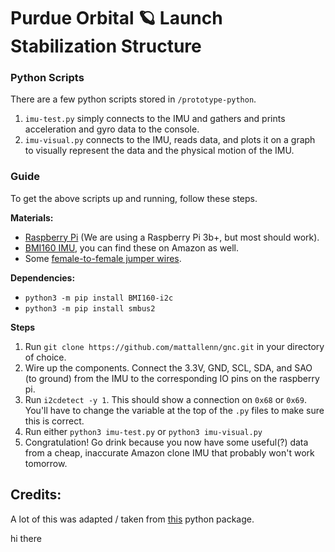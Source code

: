 # Purdue Orbital 🪐 Launch Stabilization Structure 

### Python Scripts

There are a few python scripts stored in `/prototype-python`. 

1. `imu-test.py` simply connects to the IMU and gathers and prints acceleration and gyro data to the console.
2. `imu-visual.py` connects to the IMU, reads data, and plots it on a graph to visually represent the data and the physical motion of the IMU.

### Guide

To get the above scripts up and running, follow these steps.

**Materials:** 
- [Raspberry Pi](https://www.raspberrypi.com/products/raspberry-pi-3-model-b-plus/) (We are using a Raspberry Pi 3b+, but most should work).
- [BMI160 IMU](https://www.bosch-sensortec.com/products/motion-sensors/imus/bmi160/), you can find these on Amazon as well.
- Some [female-to-female jumper wires](https://www.amazon.com/GenBasic-Piece-Female-Jumper-Wires/dp/B01L5ULRUA?th=1).

**Dependencies:**
- `python3 -m pip install BMI160-i2c`
- `python3 -m pip install smbus2`

**Steps**

1. Run `git clone https://github.com/mattallenn/gnc.git` in your directory of choice.
2. Wire up the components. Connect the 3.3V, GND, SCL, SDA, and SAO (to ground) from the IMU to the corresponding IO pins on the raspberry pi.
3. Run `i2cdetect -y 1`. This should show a connection on `0x68` or `0x69`. You'll have to change the variable at the top of the `.py` files to
make sure this is correct.
4. Run either `python3 imu-test.py` or `python3 imu-visual.py`
5. Congratulation! Go drink because you now have some useful(?) data from a cheap, inaccurate Amazon clone IMU that probably won't work tomorrow.

## Credits:
A lot of this was adapted / taken from [this](https://pypi.org/project/BMI160-i2c/) python package.

hi there
